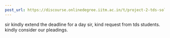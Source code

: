 ```yaml
---
post_url: https://discourse.onlinedegree.iitm.ac.in/t/project-2-tds-solver-discussion-thread/169029/294
---
```

sir kindly extend the deadline for a day sir, kind request from tds students. kindly consider our pleadings.